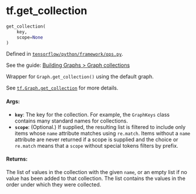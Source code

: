 <div itemscope itemtype="http://developers.google.com/ReferenceObject">
<meta itemprop="name" content="tf.get_collection" />
</div>

# tf.get_collection

``` python
get_collection(
    key,
    scope=None
)
```



Defined in [`tensorflow/python/framework/ops.py`](https://www.tensorflow.org/code/tensorflow/python/framework/ops.py).

See the guide: [Building Graphs > Graph collections](../../../api_guides/python/framework.md#Graph_collections)

Wrapper for `Graph.get_collection()` using the default graph.

See [`tf.Graph.get_collection`](../tf/Graph.md#get_collection)
for more details.

#### Args:

* <b>`key`</b>: The key for the collection. For example, the `GraphKeys` class
    contains many standard names for collections.
* <b>`scope`</b>: (Optional.) If supplied, the resulting list is filtered to include
    only items whose `name` attribute matches using `re.match`. Items
    without a `name` attribute are never returned if a scope is supplied and
    the choice or `re.match` means that a `scope` without special tokens
    filters by prefix.


#### Returns:

  The list of values in the collection with the given `name`, or
  an empty list if no value has been added to that collection. The
  list contains the values in the order under which they were
  collected.